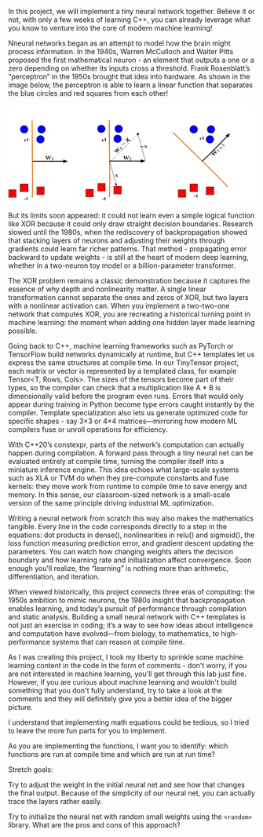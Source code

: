 In this project, we will implement a tiny neural network together. Believe it or not, with only a few weeks of learning C++, you can already leverage what you know to venture into the core of modern machine learning!

Nneural networks began as an attempt to model how the brain might process information. In the 1940s, Warren McCulloch and Walter Pitts proposed the first mathematical neuron - an element that outputs a one or a zero depending on whether its inputs cross a threshold. Frank Rosenblatt’s “perceptron” in the 1950s brought that idea into hardware. As shown in the image below, the perceptron is able to learn a linear function that separates the blue circles and red squares from each other!

![Perceptron](perceptron.png)

But its limits soon appeared: it could not learn even a simple logical function like XOR because it could only draw straight decision boundaries. Research slowed until the 1980s, when the rediscovery of backpropagation showed that stacking layers of neurons and adjusting their weights through gradients could learn far richer patterns. That method - propagating error backward to update weights - is still at the heart of modern deep learning, whether in a two-neuron toy model or a billion-parameter transformer.

The XOR problem remains a classic demonstration because it captures the essence of why depth and nonlinearity matter. A single linear transformation cannot separate the ones and zeros of XOR, but two layers with a nonlinear activation can. When you implement a two-two-one network that computes XOR, you are recreating a historical turning point in machine learning: the moment when adding one hidden layer made learning possible.

Going back to C++, machine learning frameworks such as PyTorch or TensorFlow build networks dynamically at runtime, but C++ templates let us express the same structures at compile time. In our TinyTensor project, each matrix or vector is represented by a templated class, for example Tensor<T, Rows, Cols>. The sizes of the tensors become part of their types, so the compiler can check that a multiplication like A * B is dimensionally valid before the program even runs. Errors that would only appear during training in Python become type errors caught instantly by the compiler. Template specialization also lets us generate optimized code for specific shapes - say 3×3 or 4×4 matrices—mirroring how modern ML compilers fuse or unroll operations for efficiency.

With C++20’s constexpr, parts of the network’s computation can actually happen during compilation. A forward pass through a tiny neural net can be evaluated entirely at compile time, turning the compiler itself into a miniature inference engine. This idea echoes what large-scale systems such as XLA or TVM do when they pre-compute constants and fuse kernels: they move work from runtime to compile time to save energy and memory. In this sense, our classroom-sized network is a small-scale version of the same principle driving industrial ML optimization.

Writing a neural network from scratch this way also makes the mathematics tangible. Every line in the code corresponds directly to a step in the equations: dot products in dense(), nonlinearities in relu() and sigmoid(), the loss function measuring prediction error, and gradient descent updating the parameters. You can watch how changing weights alters the decision boundary and how learning rate and initialization affect convergence. Soon enough you'll realize, the “learning” is nothing more than arithmetic, differentiation, and iteration.

When viewed historically, this project connects three eras of computing: the 1950s ambition to mimic neurons, the 1980s insight that backpropagation enables learning, and today’s pursuit of performance through compilation and static analysis. Building a small neural network with C++ templates is not just an exercise in coding; it’s a way to see how ideas about intelligence and computation have evolved—from biology, to mathematics, to high-performance systems that can reason at compile time.

As I was creating this project, I took my liberty to sprinkle some machine learning content in the code in the form of comments - don't worry, if you are not interested in machine learning, you'll get through this lab just fine. However, if you are curious about machine learning and wouldn't build something that you don't fully understand, try to take a look at the comments and they will definitely give you a better idea of the bigger picture.

I understand that implementing math equations could be tedious, so I tried to leave the more fun parts for you to implement. 

As you are implementing the functions, I want you to identify: which functions are run at compile time and which are run at run time?

Stretch goals:

Try to adjust the weight in the initial neural net and see how that changes the final output. Because of the simplicity of our neural net, you can actually trace the layers rather easily.

Try to initialize the neural net with random small weights using the `<random>` library. What are the pros and cons of this approach?